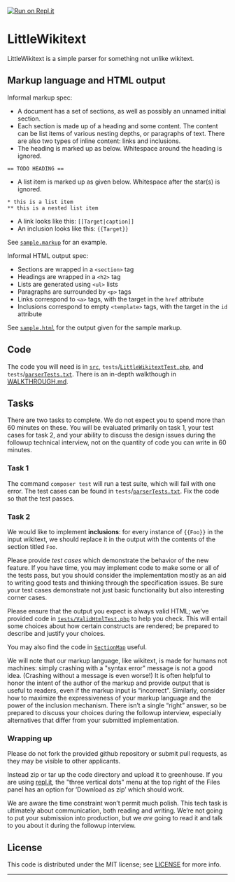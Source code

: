 [![Run on Repl.it](https://repl.it/badge/github/fooDaez5/little-wikitext)](https://repl.it/github/fooDaez5/little-wikitext)

LittleWikitext
=====================

LittleWikitext is a simple parser for something not unlike wikitext.

Markup language and HTML output
-------------------------------
Informal markup spec:
* A document has a set of sections, as well as possibly an unnamed initial
section.
* Each section is made up of a heading and some content.  The content can be
list items of various nesting depths, or paragraphs of text.  There are also
two types of inline content: links and inclusions.
* The heading is marked up as below. Whitespace around the heading is ignored.
```
== TODO HEADING ==
```
* A list item is marked up as given below. Whitespace after the star(s) is ignored.
```
* this is a list item
** this is a nested list item
```
* A link looks like this: `[[Target|caption]]`
* An inclusion looks like this: `{{Target}}`

See [`sample.markup`](./sample.markup) for an example.

Informal HTML output spec:
* Sections are wrapped in a `<section>` tag
* Headings are wrapped in a `<h2>` tag
* Lists are generated using `<ul>` lists
* Paragraphs are surrounded by `<p>` tags
* Links correspond to `<a>` tags, with the target in the `href` attribute
* Inclusions correspond to empty `<template>` tags, with the target in the
`id` attribute

See [`sample.html`](./sample.html) for the output given for the sample markup.

Code
----
The code you will need is in [`src`], `tests`/[`LittleWikitextTest.php`], and
`tests`/[`parserTests.txt`].  There is an in-depth walkthough in
[WALKTHROUGH.md](./WALKTHROUGH.md).

Tasks
-----
There are two tasks to complete.  We do not expect you to spend more
than 60 minutes on these.  You will be evaluated primarily on task 1,
your test cases for task 2, and your ability to discuss the design
issues during the followup technical interview, not on the quantity of
code you can write in 60 minutes.

### Task 1

The command `composer test` will run a test suite, which
will fail with one error.  The test cases can be found in
`tests`/[`parserTests.txt`].  Fix the code so that the test passes.

### Task 2

We would like to implement **inclusions**: for every instance of
`{{Foo}}` in the input wikitext, we should replace it in the output
with the contents of the section titled `Foo`.

Please provide *test cases* which demonstrate the behavior of the new
feature.  If you have time, you may implement code to make some or all
of the tests pass, but you should consider the implementation mostly
as an aid to writing good tests and thinking through the specification
issues.  Be sure your test cases demonstrate not just basic
functionality but also interesting corner cases.

Please ensure that the output you expect is always valid HTML; we’ve
provided code in
[`tests/ValidHtmlTest.php`](./tests/ValidHtmlTest.php) to help you
check.  This will entail some choices about how certain constructs are
rendered; be prepared to describe and justify your choices.

You may also find the code in [`SectionMap`] useful.

We will note that our markup language, like wikitext, is made for
humans not machines: simply crashing with a "syntax error" message is
not a good idea. (Crashing without a message is even worse!)  It is
often helpful to honor the intent of the author of the markup and
provide output that is useful to readers, even if the markup input is
“incorrect”. Similarly, consider how to maximize the expressiveness of
your markup language and the power of the inclusion mechanism. There
isn’t a single “right” answer, so be prepared to discuss your choices
during the followup interview, especially alternatives that differ
from your submitted implementation.

### Wrapping up

Please do not fork the provided github repository or submit pull
requests, as they may be visible to other applicants.

Instead zip or tar up the code directory and upload it to greenhouse.
If you are using [repl.it](https://repl.it/), the "three vertical
dots" menu at the top right of the Files panel has an option for
‘Download as zip’ which should work.

We are aware the time constraint won’t permit much polish.
This tech task is ultimately about communication, both reading
and writing.  We’re not going to put your submission into production,
but we *are* going to read it and talk to you about it during the
followup interview.

License
-------

This code is distributed under the MIT license; see
[LICENSE](./LICENSE) for more info.

---
[repl.it]: https://repl.it
[wikipeg]: https://www.npmjs.com/package/wikipeg
[PEG]: https://en.wikipedia.org/wiki/Parsing_expression_grammar
[`src`]: ./src
[`parserTests.txt`]: ./tests/parserTests.txt
[`LittleWikitextTest.php`]: ./tests/LittleWikitextTest.php
[`Grammar.pegphp`]: ./src/Grammar.pegphp
[`Grammar`]: ./src/Grammar.php
[`Node`]: ./src/Node.php
[`LeafNode`]: ./src/LeafNode.php
[`Root`]: ./src/Root.php
[`Section`]: ./src/Section.php
[`Heading`]: ./src/Heading.php
[`ListItem`]: ./src/ListItem.php
[`Paragraph`]: ./src/Paragraph.php
[`Inclusion`]: ./src/Inclusion.php
[`Link`]: ./src/Link.php
[`Text`]: ./src/Text.php
[`Visitor`]: ./src/Visitor.php
[`TraversalVisitor`]: ./src/TraversalVisitor.php
[`TransformVisitor`]: ./src/TransformVisitor.php
[`ToHtmlVisitor`]: ./src/ToHtmlVisitor.php
[`ToMarkupVisitor`]: ./src/ToMarkupVisitor.php
[`SectionMap`]: ./src/SectionMap.php
[`LittleWikitext`]: ./src/LittleWikitext.php
[`ValidHtmlTest`]: ./tests/ValidHtmlTest.php
[`LittleWikitextTest`]: ./tests/LittleWikitextTest.php
[PHPUnit]: https://phpunit.de/documentation.html
[`phpcs`]: https://github.com/squizlabs/PHP_CodeSniffer
[`phan`]: https://github.com/phan/phan/wiki
[composer]: https://getcomposer.org/
